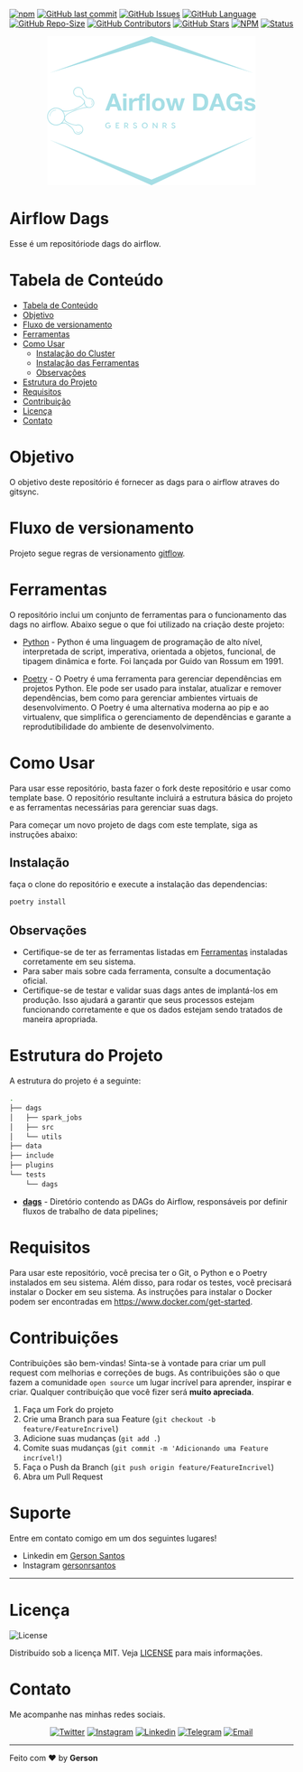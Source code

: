 <!-- README.md -->
<!--
*** Obrigado por estar vendo o nosso README. Se você tiver alguma sugestão
*** que possa melhorá-lo ainda mais dê um fork no repositório e crie uma Pull
*** Request ou abra uma Issue com a tag "sugestão".
*** Obrigado novamente! Agora vamos rodar esse projeto incrível : D
-->

<!-- PROJECT SHIELDS -->

[![npm](https://img.shields.io/badge/type-Open%20Project-green?&style=plastic)](https://img.shields.io/badge/type-Open%20Project-green)
[![GitHub last commit](https://img.shields.io/github/last-commit/GersonRS/airflow-dags?logo=github&style=plastic)](https://github.com/GersonRS/airflow-dags/commits/master)
[![GitHub Issues](https://img.shields.io/github/issues/gersonrs/airflow-dags?logo=github&style=plastic)](https://github.com/GersonRS/airflow-dags/issues)
[![GitHub Language](https://img.shields.io/github/languages/top/gersonrs/airflow-dags?&logo=github&style=plastic)](https://github.com/GersonRS/airflow-dags/search?l=python)
[![GitHub Repo-Size](https://img.shields.io/github/repo-size/GersonRS/airflow-dags?logo=github&style=plastic)](https://img.shields.io/github/repo-size/GersonRS/airflow-dags)
[![GitHub Contributors](https://img.shields.io/github/contributors/GersonRS/airflow-dags?logo=github&style=plastic)](https://img.shields.io/github/contributors/GersonRS/airflow-dags)
[![GitHub Stars](https://img.shields.io/github/stars/GersonRS/airflow-dags?logo=github&style=plastic)](https://img.shields.io/github/stars/GersonRS/airflow-dags)
[![NPM](https://img.shields.io/github/license/GersonRS/airflow-dags?&style=plastic)](LICENSE)
[![Status](https://img.shields.io/badge/status-active-success.svg)](https://img.shields.io/badge/status-active-success.svg)

<p align="center">
  <img alt="logo" src=".github/assets/images/logo.png"/>
</p>

<!-- PROJECT LOGO -->

# Airflow Dags

Esse é um repositóriode dags do airflow.

<!-- TABLE OF CONTENTS -->

# Tabela de Conteúdo
* [Tabela de Conteúdo](#tabela-de-conteúdo)
* [Objetivo](#objetivo)
* [Fluxo de versionamento](#fluxo-de-versionamento)
* [Ferramentas](#ferramentas)
* [Como Usar](#como-usar)
  + [Instalação do Cluster](#instalação-do-cluster)
  + [Instalação das Ferramentas](#instalação-das-ferramentas)
  + [Observações](#observações)
* [Estrutura do Projeto](#estrutura-do-projeto)
* [Requisitos](#requisitos)
* [Contribuição](#contribuições)
* [Licença](#licença)
* [Contato](#contato)

<!-- ABOUT THE PROJECT -->

# Objetivo

O objetivo deste repositório é fornecer as dags para o airflow atraves do gitsync.

# Fluxo de versionamento

Projeto segue regras de versionamento [gitflow](https://www.atlassian.com/br/git/tutorials/comparing-workflows/gitflow-workflow).

# Ferramentas

O repositório inclui um conjunto de ferramentas para o funcionamento das dags no airflow. Abaixo segue o que foi utilizado na criação deste projeto:

* [Python](https://www.python.org/) - Python é uma linguagem de programação de alto nível, interpretada de script, imperativa, orientada a objetos, funcional, de tipagem dinâmica e forte. Foi lançada por Guido van Rossum em 1991.

* [Poetry](https://python-poetry.org/) - O Poetry é uma ferramenta para gerenciar dependências em projetos Python. Ele pode ser usado para instalar, atualizar e remover dependências, bem como para gerenciar ambientes virtuais de desenvolvimento. O Poetry é uma alternativa moderna ao pip e ao virtualenv, que simplifica o gerenciamento de dependências e garante a reprodutibilidade do ambiente de desenvolvimento.
# Como Usar

Para usar esse repositório, basta fazer o fork deste repositório e usar como template base. O repositório resultante incluirá a estrutura básica do projeto e as ferramentas necessárias para gerenciar suas dags.

Para começar um novo projeto de dags com este template, siga as instruções abaixo:

## Instalação

faça o clone do repositório e execute a instalação das dependencias:

```sh
poetry install
```

## Observações

* Certifique-se de ter as ferramentas listadas em [Ferramentas](#ferramentas) instaladas corretamente em seu sistema.
* Para saber mais sobre cada ferramenta, consulte a documentação oficial.
* Certifique-se de testar e validar suas dags antes de implantá-los em produção. Isso ajudará a garantir que seus processos estejam funcionando corretamente e que os dados estejam sendo tratados de maneira apropriada.
# Estrutura do Projeto

A estrutura do projeto é a seguinte:

```bash
.
├── dags
│   ├── spark_jobs
│   ├── src
│   └── utils
├── data
├── include
├── plugins
└── tests
    └── dags
```

* **[dags](/dags/)** - Diretório contendo as DAGs do Airflow, responsáveis por definir fluxos de trabalho de data pipelines;
# Requisitos

Para usar este repositório, você precisa ter o Git, o Python e o Poetry instalados em seu sistema. Além disso, para rodar os testes, você precisará instalar o Docker em seu sistema. As instruções para instalar o Docker podem ser encontradas em https://www.docker.com/get-started.

# Contribuições

Contribuições são bem-vindas! Sinta-se à vontade para criar um pull request com melhorias e correções de bugs. As contribuições são o que fazem a comunidade `open source` um lugar incrível para aprender, inspirar e criar. Qualquer contribuição que você fizer será **muito apreciada**.

1. Faça um Fork do projeto
2. Crie uma Branch para sua Feature (`git checkout -b feature/FeatureIncrivel`)
3. Adicione suas mudanças (`git add .`)
4. Comite suas mudanças (`git commit -m 'Adicionando uma Feature incrível!`)
5. Faça o Push da Branch (`git push origin feature/FeatureIncrivel`)
6. Abra um Pull Request

<!-- LICENSE -->

# Suporte

Entre em contato comigo em um dos seguintes lugares!

* Linkedin em [Gerson Santos](https://www.linkedin.com/in/gersonrsantos/)
* Instagram [gersonrsantos](https://www.instagram.com/gersonrsantos/)

---

# Licença

<img alt="License" src="https://img.shields.io/badge/license-MIT-%2304D361?color=rgb(89, 101, 224)">

Distribuído sob a licença MIT. Veja [LICENSE](LICENSE) para mais informações.

# Contato

Me acompanhe nas minhas redes sociais.

<p align="center">

 <a href="https://twitter.com/gersonrs3" target="_blank" >
     <img alt="Twitter" src="https://img.shields.io/badge/-Twitter-9cf?logo=Twitter&logoColor=white"></a>
  <a href="https://instagram.com/gersonrsantos" target="_blank" >
    <img alt="Instagram" src="https://img.shields.io/badge/-Instagram-ff2b8e?logo=Instagram&logoColor=white"></a>
  <a href="https://www.linkedin.com/in/gersonrsantos/" target="_blank" >
    <img alt="Linkedin" src="https://img.shields.io/badge/-Linkedin-blue?logo=Linkedin&logoColor=white"></a>
  <a href="https://t.me/gersonrsantos" target="_blank" >
    <img alt="Telegram" src="https://img.shields.io/badge/-Telegram-blue?logo=Telegram&logoColor=white"></a>
  <a href="mailto:gersonrodriguessantos8@gmail.com" target="_blank" >
    <img alt="Email" src="https://img.shields.io/badge/-Email-c14438?logo=Gmail&logoColor=white"></a>
</p>

---

Feito com ❤️ by **Gerson**
